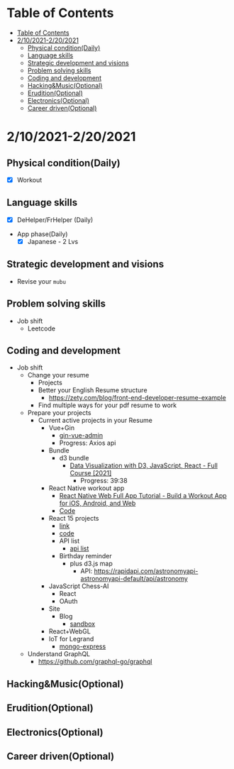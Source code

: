 # Table of Contents
- [Table of Contents](#table-of-contents)
- [2/10/2021-2/20/2021](#2102021-2202021)
  - [Physical condition(Daily)](#physical-conditiondaily)
  - [Language skills](#language-skills)
  - [Strategic development and visions](#strategic-development-and-visions)
  - [Problem solving skills](#problem-solving-skills)
  - [Coding and development](#coding-and-development)
  - [Hacking&Music(Optional)](#hackingmusicoptional)
  - [Erudition(Optional)](#eruditionoptional)
  - [Electronics(Optional)](#electronicsoptional)
  - [Career driven(Optional)](#career-drivenoptional)

# 2/10/2021-2/20/2021
## Physical condition(Daily)
- [x] Workout

## Language skills
- [x] DeHelper/FrHelper (Daily)
- App phase(Daily)
  - [x] Japanese - 2 Lvs

## Strategic development and visions
- Revise your `mubu`
## Problem solving skills
- Job shift
  - Leetcode
## Coding and development
- Job shift
  - Change your resume
    - Projects
    - Better your English Resume structure
      - https://zety.com/blog/front-end-developer-resume-example
    - Find multiple ways for your pdf resume to work
  - Prepare your projects
    - Current active projects in your Resume  
      - Vue+Gin
        - [gin-vue-admin](https://github.com/flipped-aurora/gin-vue-admin/tree/master/web)
        - Progress: Axios api
      - Bundle
        - d3 bundle
          - [Data Visualization with D3, JavaScript, React - Full Course [2021]](https://www.youtube.com/watch?v=2LhoCfjm8R4&t=1s)
            - Progress: 39:38
      - React Native workout app
        - [React Native Web Full App Tutorial - Build a Workout App for iOS, Android, and Web](https://www.youtube.com/watch?v=_CBYbEGvxYY)
        - [Code](https://github.com/benawad/react-native-web-series)
      - React 15 projects
        - [link](https://www.youtube.com/watch?v=a_7Z7C_JCyo&t=923s)
        - [code](https://github.com/john-smilga/react-projects)
        - API list
          - [api list](https://www.cmswire.com/information-management/15-api-management-platforms-that-make-the-short-list/)
        - Birthday reminder
          - plus d3.js map 
            - API: https://rapidapi.com/astronomyapi-astronomyapi-default/api/astronomy
      - JavaScript Chess-AI
        - React
        - OAuth
      - Site
        - Blog
          - [sandbox](https://github.com/taniarascia/sandbox)
      - React+WebGL
      - IoT for Legrand
        - [mongo-express](https://github.com/mongo-express/mongo-express/releases/tag/0.29.10)
  - Understand GraphQL
    - https://github.com/graphql-go/graphql
## Hacking&Music(Optional)

## Erudition(Optional)

## Electronics(Optional)

## Career driven(Optional)

